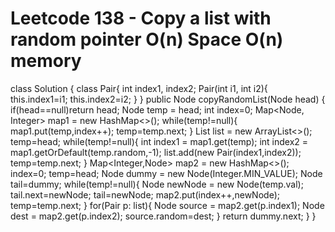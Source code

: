 # Leetcode 138 - Copy a list with random pointer   O(n) Space O(n) memory

class Solution {
    class Pair{
        int index1, index2;
        Pair(int i1, int i2){
            this.index1=i1;
            this.index2=i2;
        }
    }
    public Node copyRandomList(Node head) {
        if(head==null)return head;
        Node temp = head;
        int index=0;
        Map<Node, Integer> map1 = new HashMap<>();
        while(temp!=null){
            map1.put(temp,index++);
            temp=temp.next;
        }
        List<Pair> list = new ArrayList<>();
        temp=head;
        while(temp!=null){
            int index1 = map1.get(temp);
            int index2 = map1.getOrDefault(temp.random,-1);
            list.add(new Pair(index1,index2));
            temp=temp.next;
        }
        Map<Integer,Node> map2 = new HashMap<>();
        index=0;
        temp=head;
        Node dummy = new Node(Integer.MIN_VALUE);
        Node tail=dummy;
        while(temp!=null){
            Node newNode = new Node(temp.val);
            tail.next=newNode;
            tail=newNode;
            map2.put(index++,newNode);
            temp=temp.next;
        }
        for(Pair p: list){
            Node source = map2.get(p.index1);
            Node dest = map2.get(p.index2);
            source.random=dest;
        }
        return dummy.next;
    }
}

